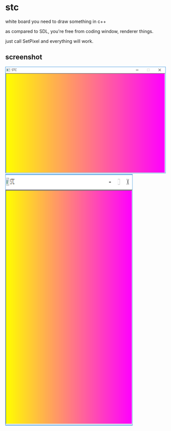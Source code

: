 # stc
white board you need to draw something in c++

as compared to SDL, you're free from coding window, renderer things.

just call SetPixel and everything will work.

## screenshot
![Screenshot](Untitled-1.png)
<img src="Untitled-1.png" width="400" height="790">


